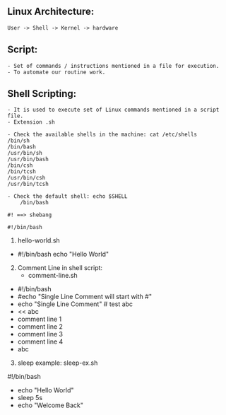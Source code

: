## Linux Architecture:
	User -> Shell -> Kernel -> hardware

## Script:
	- Set of commands / instructions mentioned in a file for execution.
	- To automate our routine work.

## Shell Scripting:
	- It is used to execute set of Linux commands mentioned in a script file.
	- Extension .sh

	- Check the available shells in the machine: cat /etc/shells
	/bin/sh
	/bin/bash
	/usr/bin/sh
	/usr/bin/bash
	/bin/csh
	/bin/tcsh
	/usr/bin/csh
	/usr/bin/tcsh

	- Check the default shell: echo $SHELL
		/bin/bash
	
	#! ==> shebang

	#!/bin/bash
	
1. hello-world.sh

 - #!/bin/bash
   echo "Hello World"

2. Comment Line in shell script:
	 - comment-line.sh
	
 - #!/bin/bash
 - #echo "Single Line Comment will start with #"
 - echo "Single Line Comment" # test abc
 - << abc
 - comment line 1
 - comment line 2
 - comment line 3
 - comment line 4
 - abc

3. sleep example:
	sleep-ex.sh

#!/bin/bash
 - echo "Hello World"
 - sleep 5s
 - echo "Welcome Back"



